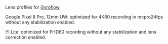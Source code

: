 Lens profiles for [Gyroflow](https://github.com/gyroflow/gyroflow)

Google Pixel 8 Pro, 12mm UW:
optimized for 4K60 recording in mcpro24fps without any stabilization enabled.

YI Lite:
optimized for FHD60 recording without any stabilization and lens correction enabled.
